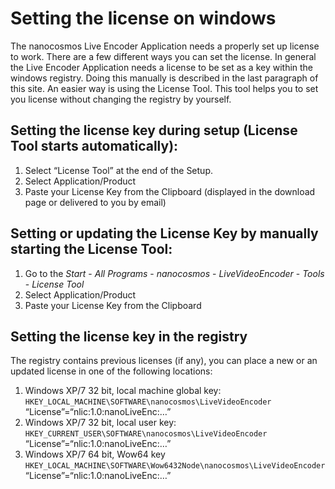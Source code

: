 # Setting the license on windows

The nanocosmos Live Encoder Application needs a properly set up license to work. There are a few different ways you can set the license. In general the Live Encoder Application needs a license to be set as a key within the windows registry. Doing this manually is described in the last paragraph of this site. An easier way is using the License Tool. This tool helps you to set you license without changing the registry by yourself.

## Setting the license key during setup (License Tool starts automatically):
1. Select “License Tool” at the end of the Setup.
2. Select Application/Product
3. Paste your License Key from the Clipboard (displayed in the download page or delivered to you by email)

## Setting or updating the License Key by manually starting the License Tool:
1. Go to the *Start* - *All Programs* - *nanocosmos* - *LiveVideoEncoder* - *Tools* - *License Tool*
2. Select Application/Product
3. Paste your License Key from the Clipboard

## Setting the license key in the registry
The registry contains previous licenses (if any), you can place a new or an updated license in one
of the following locations:

1. Windows XP/7 32 bit, local machine global key:
`HKEY_LOCAL_MACHINE\SOFTWARE\nanocosmos\LiveVideoEncoder`
“License”=“nlic:1.0:nanoLiveEnc:…”
2. Windows XP/7 32 bit, local user key:
`HKEY_CURRENT_USER\SOFTWARE\nanocosmos\LiveVideoEncoder`
“License”=“nlic:1.0:nanoLiveEnc:…”
3. Windows XP/7 64 bit, Wow64 key
`HKEY_LOCAL_MACHINE\SOFTWARE\Wow6432Node\nanocosmos\LiveVideoEncoder`
“License”=“nlic:1.0:nanoLiveEnc:…”
